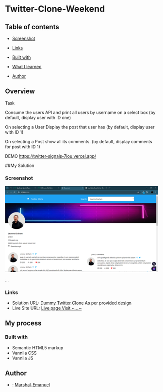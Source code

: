 # Twitter-Clone-Weekend

## Table of contents

  - [Screenshot](#screenshot)
  - [Links](#links)
  - [Built with](#built-with)
  - [What I learned](#what-i-learned)

- [Author](#author)

## Overview
Task

Consume the users API and print all users by username on a select box (by default, display user with ID one)

On selecting a User Display the post that user has (by default, display user with ID 1)

On selecting a Post show all its comments. (by default, display comments for post with ID 1)

DEMO https://twitter-signals-7iou.vercel.app/

##My Solution

### Screenshot

![Component Screenshot](./images/screenshot.PNG)

...


### Links

- Solution URL: [Dummy Twitter Clone As per provided design](https://github.com/teach2giveChuka/Twitter-Clone-Weekend)
- Live Site URL: [Live page Visit ~ _ ~ ](https://teach2givechuka.github.io/Twitter-Clone-Weekend/)

## My process

### Built with

- Semantic HTML5 markup
- Vannila CSS
- Vannila JS

## Author
- : [Marshal-Emanuel](https://github.com/Marshal-Emanuel)

